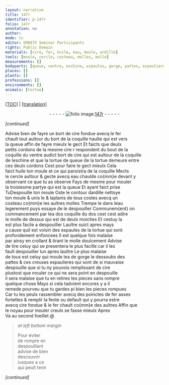 ```yaml
---
layout: narrative
title: 147r
identifier: p-147r
folio: 147r
annotation: no
author:
mode: tc
editor: GR8975 Seminar Participants
rights: Public Domain
materials: [cire, fer, huile, eau, moule, ardille]
tools: [moule, cercle, costeau, molles, molle]
measurements: []
bodyparts: [queue, ventre, eschine, espaules, gorge, pattes, espaulieres]
places: []
plants: []
professions: []
environments: []
animals: [tortue]
---
```


<p><a href="{{ site.baseurl }}/diplomatic/" target="_blank">[TOC]</a> | <a href="{{ site.baseurl }}/texts/p-147r_tl/ target="_blank"">[translation]</a></p><div class="folio" align="center">- - - - - <a href="http://gallica.bnf.fr/ark:/12148/btv1b10500001g/f299.image" target="_blank"><img src="https://cu-mkp.github.io/2017-workshop-edition/assets/photo-icon.png" alt="folio image: " style="display:inline-block; margin-bottom:-3px;"/>147r</a> - - - - - </div>  
 
*[continued]*
  
Advise bien de fayre un bort de <span class="m">cire</span> fondue avecq le <span class="m">fer</span><br/> chault tout aultour du bort de la coquille haulte qui est vers<br/> la <span class="bp">queue</span> affin de fayre mieulx le gect Et faicts que deulx<br/> petits cordons de la mesme <span class="m">cire</span> <span class="del">r</span> respondent du bout de la<br/> coquille du <span class="bp">ventre</span> audict bort de <span class="m">cire</span> qui est aultour de la coquille<br/> de l<span class="bp">eschine</span> et que la <span class="del">tortue de</span> <span class="bp">queue</span> de la <span class="al">tortue</span> demeure entre<br/> ces deulx cordons Cest pour faire le gect mieulx Cela<br/> faict <span class="m">huile</span> ton <span class="tl">moule</span> et ce qui paroistra de la coquille Mects<br/> le <span class="tl">cercle</span> aultour & gecte avecq <span class="m">eau</span> chaulde co{mm}e devant y<br/> observant ce que tu as observe Fays de mesme pour mouler<br/> la troisiesme partye qui est la <span class="bp">queue</span> Et ayant faict prise<br/> <span class="del">Tu</span><span class="del">Despouille ton <span class="m">moule</span></span> Oste le contour d<span class="m">ardille</span> nettoye<br/> ton <span class="m">moule</span> & unis le & laplanis de tous costes avecq un<br/> <span class="tl">costeau</span> co{mm}e les aultres <span class="tl">molles</span> Trempe le dans l<span class="m">eau</span><br/> legerement puys essaye de le despouiller Communem{ent} on<br/> commance<span class="del">ment</span> par l<span class="del">e</span>a <span class="del">dos</span> coquille du dos <span class="del">cest</span> cest adire<br/> le <span class="tl">molle</span> de dessus qui est de deulx moicties Et cestuy la<br/> est plus facile a despouiller Laultre suict apres mays<br/> a cause quil est voisin des <span class="bp">espaules</span> de la <span class="al">tortue</span> qui sont<br/> profondement enfoncees Il est quelque fois malaise<br/> par ainsy en crollant & tirant le <span class="tl">molle</span> doulcement Advise<br/> de tire celuy qui se presentera le plus facille car il les<br/> fault despouiller lun apres laultre Le plus malaise<br/> de tous est celuy qui moule l<span class="del">e</span>a <span class="del">de</span> <span class="bp">gorge</span> le dessoubs des<br/> <span class="bp">pattes</span> & ces creuses <span class="bp">espaulieres</span> qui sont de si mauvaise<br/> despouille que si tu ny pouvois remplissant de <span class="m">cire</span><br/> plustost que mouler ce qui ne sera point en despouille<br/> il sera malaise que tu en retires tes pieces sans rompre<br/> quelque chose Mays si cela tadvient encores y a il<br/> remede pourveu que tu gardes <span class="del">pi</span> bien les pieces rompues<br/> Car tu les peulx rassembler avecq des poinctes de <span class="m">fer</span> asses<br/> fortettes & remplir la fente ou default qui y pourra estre<br/> avecq <span class="m">cire</span> fondue & le <span class="m">fer</span> chault co{mm}e des aultres Affin que<br/> le noyau pour mouler creulx se fasse mieulx Apres<br/> Va au second foeillet @
 
> *at left bottom margin*
> 
> 
>  Pour eviter<br/> de rompre en<br/> despouillant<br/> advise de bien<br/> descouvrir<br/> iusques a ce<br/> qui peult tenir
 
*[continued]*
 

